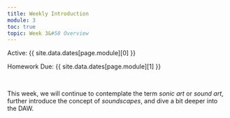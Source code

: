```yaml
---
title: Weekly Introduction
module: 3
toc: true
topic: Week 3&#58 Overview
---
```



Active: {{ site.data.dates[page.module][0] }}

Homework Due: {{ site.data.dates[page.module][1] }}


<br />


This week, we will continue to contemplate the term _sonic art_ or _sound art_, further introduce the concept of _soundscapes_, and dive a bit deeper into the DAW. 
